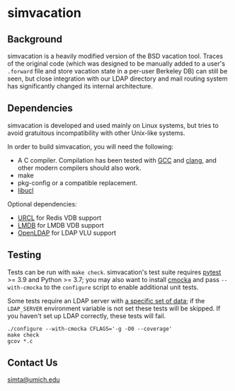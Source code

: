 # simvacation

## Background

simvacation is a heavily modified version of the BSD vacation tool.
Traces of the original code (which was designed to be manually added
to a user's `.forward` file and store vacation state in a per-user
Berkeley DB) can still be seen, but close integration with our LDAP
directory and mail routing system has significantly changed its
internal architecture.

## Dependencies

simvacation is developed and used mainly on Linux systems, but tries
to avoid gratuitous incompatibility with other Unix-like systems.

In order to build simvacation, you will need the following:

* A C compiler. Compilation has been tested with [GCC](https://gcc.gnu.org/)
  and [clang](https://clang.llvm.org/), and other modern compilers should
  also work.
* make
* pkg-config or a compatible replacement.
* [libucl](https://github.com/vstakhov/libucl)

Optional dependencies:

* [URCL](https://github.com/simta/urcl) for Redis VDB support
* [LMDB](https://symas.com/lightning-memory-mapped-database/) for LMDB VDB support
* [OpenLDAP](https://www.openldap.org/) for LDAP VLU support

## Testing

Tests can be run with `make check`. simvacation's test suite requires
[pytest](https://pytest.org) >= 3.9 and Python >= 3.7; you may also
want to install [cmocka](https://cmocka.org/) and pass `--with-cmocka`
to the `configure` script to enable additional unit tests.

Some tests require an LDAP server with [a specific set of
data](test/ldap/README.md); if the `LDAP_SERVER` environment variable
is not set these tests will be skipped. If you haven't set up LDAP
correctly, these tests will fail.


```
./configure --with-cmocka CFLAGS='-g -O0 --coverage'
make check
gcov *.c
```

## Contact Us

<simta@umich.edu>
